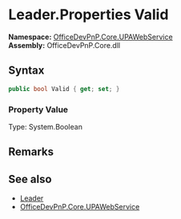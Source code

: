# Leader.Properties Valid
  

**Namespace:** [OfficeDevPnP.Core.UPAWebService](OfficeDevPnP.Core.UPAWebService.md)  
**Assembly:** OfficeDevPnP.Core.dll  
## Syntax
```C#
public bool Valid { get; set; }
```

### Property Value
Type: System.Boolean  

## Remarks 

## See also
- [Leader](OfficeDevPnP.Core.UPAWebService.Leader.md) 
- [OfficeDevPnP.Core.UPAWebService](OfficeDevPnP.Core.UPAWebService.md) 
